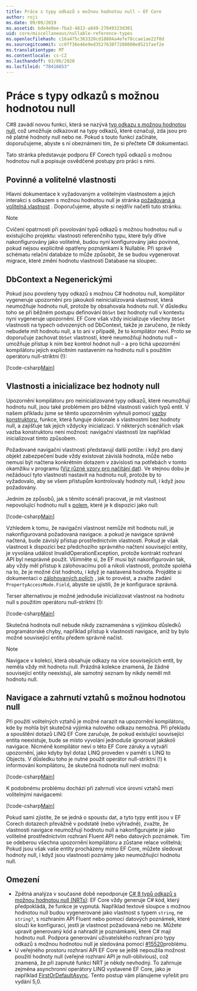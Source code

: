 ```yaml
---
title: Práce s typy odkazů s možnou hodnotou null – EF Core
author: roji
ms.date: 09/09/2019
ms.assetid: bde4e0ee-fba3-4813-a849-27049323d301
uid: core/miscellaneous/nullable-reference-types
ms.openlocfilehash: c16a475c363320cd18804a4efe78ccae1ae22f0d
ms.sourcegitcommit: cc0ff36e46e9ed3527638f7208000e8521faef2e
ms.translationtype: MT
ms.contentlocale: cs-CZ
ms.lasthandoff: 03/06/2020
ms.locfileid: "78416653"
---
```

# <a name="working-with-nullable-reference-types"></a>Práce s typy odkazů s možnou hodnotou null

C#8 zavádí novou funkci, která se nazývá [typ odkazu s možnou hodnotou null](/dotnet/csharp/tutorials/nullable-reference-types), což umožňuje odkazovat na typy odkazů, které označují, zda jsou pro ně platné hodnoty null nebo ne. Pokud s touto funkcí začínáte, doporučujeme, abyste s ní obeznámeni tím, že si přečtete C# dokumentaci.

Tato stránka představuje podporu EF Corech typů odkazů s možnou hodnotou null a popisuje osvědčené postupy pro práci s nimi.

## <a name="required-and-optional-properties"></a>Povinné a volitelné vlastnosti

Hlavní dokumentace k vyžadovaným a volitelným vlastnostem a jejich interakci s odkazem s možnou hodnotou null je stránka [požadovaná a volitelná vlastnost](xref:core/modeling/entity-properties#required-and-optional-properties) . Doporučujeme, abyste si nejdřív načetli tuto stránku.

> [!NOTE]
> Cvičení opatrnosti při povolování typů odkazů s možnou hodnotou null u existujícího projektu: vlastnosti referenčního typu, které byly dříve nakonfigurovány jako volitelné, budou nyní konfigurovány jako povinné, pokud nejsou explicitně opatřeny poznámkami k Nullable. Při správě schématu relační databáze to může způsobit, že se budou vygenerovat migrace, které změní hodnotu vlastnosti Database na sloupec.

## <a name="dbcontext-and-dbset"></a>DbContext a Negenerickými

Pokud jsou povoleny typy odkazů s možnou C# hodnotou null, kompilátor vygeneruje upozornění pro jakoukoli neinicializovaná vlastnost, která neumožňuje hodnotu null, protože by obsahovala hodnotu null. V důsledku toho se při běžném postupu definování `DbSet` bez hodnoty null v kontextu nyní vygeneruje upozornění. EF Core však vždy inicializuje všechny `DbSet` vlastnosti na typech odvozených od DbContext, takže je zaručeno, že nikdy nebudete mít hodnotu null, a to ani v případě, že to kompilátor neví. Proto se doporučuje zachovat `DbSet` vlastností, které neumožňují hodnotu null – umožňuje přístup k nim bez kontrol hodnot null – a pro tichá upozornění kompilátoru jejich explicitním nastavením na hodnotu null s použitím operátoru null-striktní (!):

[!code-csharp[Main](../../../samples/core/Miscellaneous/NullableReferenceTypes/NullableReferenceTypesContext.cs?name=Context&highlight=3-4)]

## <a name="non-nullable-properties-and-initialization"></a>Vlastnosti a inicializace bez hodnoty null

Upozornění kompilátoru pro neinicializované typy odkazů, které neumožňují hodnotu null, jsou také problémem pro běžné vlastnosti vašich typů entit. V našem příkladu jsme se těmto upozorněním vyhnuli pomocí [vazby konstruktoru](xref:core/modeling/constructors), funkce, která funguje dokonale s vlastnostmi bez hodnoty null, a zajišťuje tak jejich vždycky inicializaci. V některých scénářích však vazba konstruktoru není možnost: navigační vlastnosti lze například inicializovat tímto způsobem.

Požadované navigační vlastnosti představují další potíže: i když pro daný objekt zabezpečení bude vždy existovat závislá hodnota, může nebo nemusí být načtena konkrétním dotazem v závislosti na potřebách v tomto okamžiku v programu ([Viz různé vzory pro načítání dat](xref:core/querying/related-data)). Ve stejnou dobu je nežádoucí tyto vlastnosti nastavit na hodnotu null, protože by to vyžadovalo, aby se všem přístupům kontrolovaly hodnoty null, i když jsou požadovány.

Jedním ze způsobů, jak s těmito scénáři pracovat, je mít vlastnost nepovolující hodnotu null s [polem](xref:core/modeling/backing-field), které je k dispozici jako null:

[!code-csharp[Main](../../../samples/core/Miscellaneous/NullableReferenceTypes/Order.cs?range=10-17)]

Vzhledem k tomu, že navigační vlastnost nemůže mít hodnotu null, je nakonfigurovaná požadovaná navigace. a pokud je navigace správně načtená, bude závislý přístup prostřednictvím vlastnosti. Pokud je však vlastnost k dispozici bez předchozího správného načtení související entity, je vyvolána událost InvalidOperationException, protože kontrakt rozhraní API byl nesprávně použit. Všimněte si, že EF musí být nakonfigurován tak, aby vždy měl přístup k zálohovacímu poli a nikoli vlastnosti, protože spoléhá na to, že je možné číst hodnotu, i když je nastavená hodnota. Projděte si dokumentaci o [zálohovaných polích](xref:core/modeling/backing-field) , jak to provést, a zvažte zadání `PropertyAccessMode.Field`, abyste se ujistili, že je konfigurace správná.

Terser alternativou je možné jednoduše inicializovat vlastnost na hodnotu null s použitím operátoru null-striktní (!):

[!code-csharp[Main](../../../samples/core/Miscellaneous/NullableReferenceTypes/Order.cs?range=19)]

Skutečná hodnota null nebude nikdy zaznamenána s výjimkou důsledků programátorské chyby, například přístup k vlastnosti navigace, aniž by bylo možné související entitu předem správně načíst.

> [!NOTE]
> Navigace v kolekci, která obsahuje odkazy na více souvisejících entit, by neměla vždy mít hodnotu null. Prázdná kolekce znamená, že žádné související entity neexistují, ale samotný seznam by nikdy neměl mít hodnotu null.

## <a name="navigating-and-including-nullable-relationships"></a>Navigace a zahrnutí vztahů s možnou hodnotou null

Při použití volitelných vztahů je možné narazit na upozornění kompilátoru, kde by mohla být skutečná výjimka nulového odkazu nemožná. Při překladu a spouštění dotazů LINQ EF Core zaručuje, že pokud existující související entita neexistuje, bude se místo vyvolání jednoduše ignorovat jakákoli navigace. Nicméně kompilátor neví o této EF Core záruky a vytváří upozornění, jako kdyby byl dotaz LINQ proveden v paměti s LINQ to Objects. V důsledku toho je nutné použít operátor null-striktní (!) k informování kompilátoru, že skutečná hodnota null není možná:

[!code-csharp[Main](../../../samples/core/Miscellaneous/NullableReferenceTypes/Program.cs?range=46)]

K podobnému problému dochází při zahrnutí více úrovní vztahů mezi volitelnými navigacemi:

[!code-csharp[Main](../../../samples/core/Miscellaneous/NullableReferenceTypes/Program.cs?range=36-39&highlight=2)]

Pokud sami zjistíte, že se jedná o spoustu dat, a tyto typy entit jsou v EF Corech dotazech převážně v podstatě (nebo výhradně), zvažte, že vlastnosti navigace neumožňují hodnotu null a nakonfigurujete je jako volitelné prostřednictvím rozhraní Fluent API nebo datových poznámek. Tím se odeberou všechna upozornění kompilátoru a zůstane relace volitelná; Pokud jsou však vaše entity procházeny mimo EF Core, můžete sledovat hodnoty null, i když jsou vlastnosti poznámy jako neumožňující hodnotu null.

## <a name="limitations"></a>Omezení

* Zpětná analýza v současné době nepodporuje [ C# 8 typů odkazů s možnou hodnotou null (NRTs)](/dotnet/csharp/tutorials/nullable-reference-types): EF Core vždy generuje C# kód, který předpokládá, že funkce je vypnutá. Například textové sloupce s možnou hodnotou null budou vygenerované jako vlastnost s typem `string`, ne `string?`, s rozhraním API Fluent nebo pomocí datových poznámek, které slouží ke konfiguraci, jestli je vlastnost požadovaná nebo ne. Můžete upravit generovaný kód a nahradit je poznámkami, které C# mají hodnotu null. Podpora generování uživatelského rozhraní pro typy odkazů s možnou hodnotou null je sledována pomocí [#15520](https://github.com/aspnet/EntityFrameworkCore/issues/15520)problému.
* U veřejného prostoru rozhraní API EF Core se ještě nepoužila možnost použití hodnoty null (veřejné rozhraní API je null-oblivious), což znamená, že při zapnuté funkci NRT je někdy nevhodný. To zahrnuje zejména asynchronní operátory LINQ vystavené EF Core, jako je například [FirstOrDefaultAsync](/dotnet/api/microsoft.entityframeworkcore.entityframeworkqueryableextensions.firstordefaultasync#Microsoft_EntityFrameworkCore_EntityFrameworkQueryableExtensions_FirstOrDefaultAsync__1_System_Linq_IQueryable___0__System_Linq_Expressions_Expression_System_Func___0_System_Boolean___System_Threading_CancellationToken_). Tento postup vám plánujeme vyřešit pro vydání 5,0.
